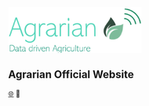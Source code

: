 [![](/assets/img/logo-small-green.png)](https://agrarian-iot.github.io)


 ## Agrarian Official Website
 
 [:globe_with_meridians:](https://agrarian-iot.github.io) :link:
